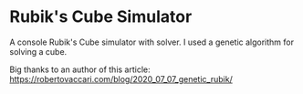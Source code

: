 # Rubik's Cube Simulator
A console Rubik's Cube simulator with solver. I used a genetic algorithm for solving a cube.

Big thanks to an author of this article:
https://robertovaccari.com/blog/2020_07_07_genetic_rubik/

